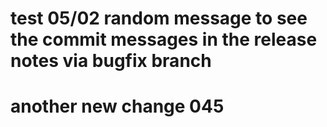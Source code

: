 # test 05/02 random message to see the commit messages in the release notes via bugfix branch


# another new change 045